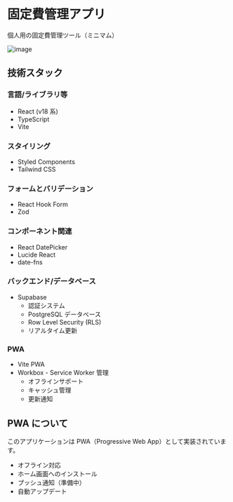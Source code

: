 # 固定費管理アプリ

個人用の固定費管理ツール（ミニマム）

![image](https://github.com/user-attachments/assets/36c1d25e-5a38-4bb3-9b13-a7019f8bc3b5)

## 技術スタック

### 言語/ライブラリ等

- React (v18 系)
- TypeScript
- Vite

### スタイリング

- Styled Components
- Tailwind CSS

### フォームとバリデーション

- React Hook Form
- Zod

### コンポーネント関連

- React DatePicker
- Lucide React
- date-fns

### バックエンド/データベース

- Supabase
  - 認証システム
  - PostgreSQL データベース
  - Row Level Security (RLS)
  - リアルタイム更新

### PWA

- Vite PWA
- Workbox - Service Worker 管理
  - オフラインサポート
  - キャッシュ管理
  - 更新通知

## PWA について

このアプリケーションは PWA（Progressive Web App）として実装されています。

- オフライン対応
- ホーム画面へのインストール
- プッシュ通知（準備中）
- 自動アップデート
